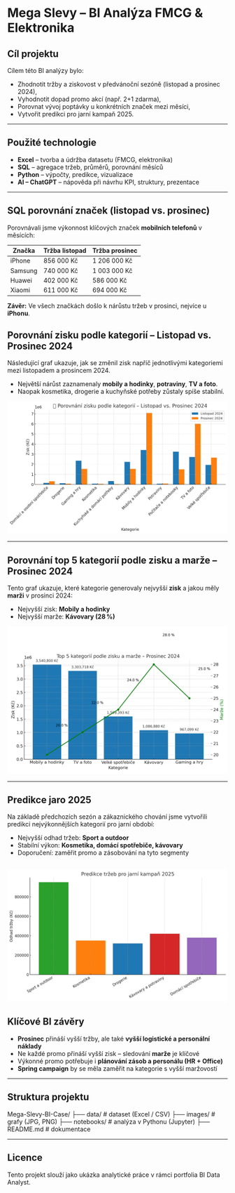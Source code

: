 # Mega Slevy – BI Analýza FMCG & Elektronika

## Cíl projektu

Cílem této BI analýzy bylo:
- Zhodnotit tržby a ziskovost v předvánoční sezóně (listopad a prosinec 2024),
- Vyhodnotit dopad promo akcí (např. 2+1 zdarma),
- Porovnat vývoj poptávky u konkrétních značek mezi měsíci,
- Vytvořit predikci pro jarní kampaň 2025.
---
## Použité technologie

- **Excel** – tvorba a údržba datasetu (FMCG, elektronika)
- **SQL** – agregace tržeb, průměrů, porovnání měsíců
- **Python** – výpočty, predikce, vizualizace
- **AI – ChatGPT** – nápověda při návrhu KPI, struktury, prezentace
---
## SQL porovnání značek (listopad vs. prosinec)

Porovnávali jsme výkonnost klíčových značek **mobilních telefonů** v měsících:

| Značka     | Tržba listopad | Tržba prosinec |
|------------|----------------|----------------|
| iPhone     | 856 000 Kč     | 1 206 000 Kč   |
| Samsung    | 740 000 Kč     | 1 003 000 Kč   |
| Huawei     | 402 000 Kč     | 586 000 Kč     |
| Xiaomi     | 611 000 Kč     | 694 000 Kč     |

**Závěr:** Ve všech značkách došlo k nárůstu tržeb v prosinci, nejvíce u **iPhonu**.

## Porovnání zisku podle kategorií – Listopad vs. Prosinec 2024

Následující graf ukazuje, jak se změnil zisk napříč jednotlivými kategoriemi mezi listopadem a prosincem 2024.

- Největší nárůst zaznamenaly **mobily a hodinky**, **potraviny**, **TV a foto**.
- Naopak kosmetika, drogerie a kuchyňské potřeby zůstaly spíše stabilní.

![Porovnání zisku – Listopad vs. Prosinec 2024](porovnani_zisku_katergorie_listopad_prosinec2024.jpg)

---
## Porovnání top 5 kategorií podle zisku a marže – Prosinec 2024

Tento graf ukazuje, které kategorie generovaly nejvyšší **zisk** a jakou měly **marži** v prosinci 2024:

- Nejvyšší zisk: **Mobily a hodinky**
- Nejvyšší marže: **Kávovary (28 %)**

![Top 5 zisk a marže](top5_zisk_marze_prosinec2024.jpg)

---
## Predikce jaro 2025

Na základě předchozích sezón a zákaznického chování jsme vytvořili predikci nejvýkonnějších kategorií pro jarní období:

- Nejvyšší odhad tržeb: **Sport a outdoor**
- Stabilní výkon: **Kosmetika, domácí spotřebiče, kávovary**
- Doporučení: zaměřit promo a zásobování na tyto segmenty

![Predikce jaro 2025](predikce_trzby_jarokampan2025.jpg)
---
## Klíčové BI závěry

- **Prosinec** přináší vyšší tržby, ale také **vyšší logistické a personální náklady**
- Ne každé promo přináší vyšší zisk – sledování **marže** je klíčové
- Výkonné promo potřebuje i **plánování zásob a personálu (HR + Office)**
- **Spring campaign** by se měla zaměřit na kategorie s vyšší maržovostí
---
## Struktura projektu

Mega-Slevy-BI-Case/
├── data/ # dataset (Excel / CSV)
├── images/ # grafy (JPG, PNG)
├── notebooks/ # analýza v Pythonu (Jupyter)
├── README.md # dokumentace

---
## Licence
Tento projekt slouží jako ukázka analytické práce v rámci portfolia BI Data Analyst.
